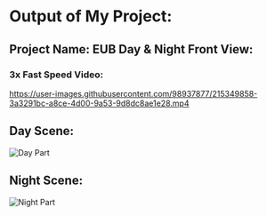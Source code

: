 # Output of My Project:
 ## Project Name: EUB Day & Night Front View:
   ### 3x Fast Speed Video:
https://user-images.githubusercontent.com/98937877/215349858-3a3291bc-a8ce-4d00-9a53-9d8dc8ae1e28.mp4

## Day Scene:
![Day Part](https://user-images.githubusercontent.com/98937877/215350383-2fef9c41-5de7-4ae9-9ab4-e8644a6abef8.jpg)
## Night Scene:
![Night Part](https://user-images.githubusercontent.com/98937877/215350389-2d46b47c-05e1-4461-87e6-52e29861c241.jpg)
